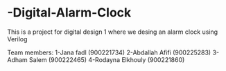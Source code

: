 # -Digital-Alarm-Clock
This is a project for digital design 1 where we desing an alarm clock using Verilog 

Team members:
1-Jana fadl (900221734)
2-Abdallah Afifi (900225283)
3-Adham Salem (900222465)
4-Rodayna Elkhouly (900221860)
